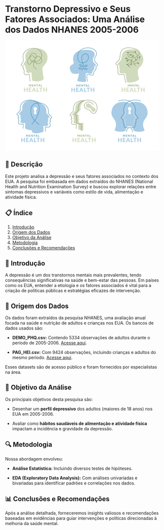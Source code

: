 
# Transtorno Depressivo e Seus Fatores Associados: Uma Análise dos Dados NHANES 2005-2006

<img src = "https://raw.githubusercontent.com/danielesantiago/DepressionAnalysis/7e4e29a99ab1d55590d50784890b716d7b1e6cfd//Arquivos/mental_health.jpg">

## 📌 Descrição
Este projeto analisa a depressão e seus fatores associados no contexto dos EUA. A pesquisa foi embasada em dados extraídos do NHANES (National Health and Nutrition Examination Survey) e buscou explorar relações entre sintomas depressivos e variáveis como estilo de vida, alimentação e atividade física.

## 📋 Índice
1. [Introdução](#introdução)
2. [Origem dos Dados](#origem-dos-dados)
3. [Objetivo da Análise](#objetivo-da-análise)
4. [Metodologia](#metodologia)
5. [Conclusões e Recomendações](#conclusões-e-recomendações)

## 📘 Introdução
A depressão é um dos transtornos mentais mais prevalentes, tendo consequências significativas na saúde e bem-estar das pessoas. Em países como os EUA, entender a etiologia e os fatores associados é vital para a criação de políticas públicas e estratégias eficazes de intervenção.

## 📁 Origem dos Dados

Os dados foram extraídos da pesquisa NHANES, uma avaliação anual focada na saúde e nutrição de adultos e crianças nos EUA. Os bancos de dados usados são:

- **DEMO_PHQ.csv:** Contendo 5334 observações de adultos durante o período de 2005-2006. [Acesse aqui](#).
  
- **PAG_HEI.csv:** Com 9424 observações, incluindo crianças e adultos do mesmo período. [Acesse aqui](#).

Esses datasets são de acesso público e foram fornecidos por especialistas na área.

## 🎯 Objetivo da Análise

Os principais objetivos desta pesquisa são:

- Desenhar um **perfil depressivo** dos adultos (maiores de 18 anos) nos EUA em 2005-2006.
  
- Avaliar como **hábitos saudáveis de alimentação e atividade física** impactam a incidência e gravidade da depressão.

## 🔍 Metodologia

Nossa abordagem envolveu:

- **Análise Estatística:** Incluindo diversos testes de hipóteses.
  
- **EDA (Exploratory Data Analysis):** Com análises univariadas e bivariadas para identificar padrões e correlações nos dados.

## 📊 Conclusões e Recomendações

Após a análise detalhada, forneceremos insights valiosos e recomendações baseadas em evidências para guiar intervenções e políticas direcionadas à melhoria da saúde mental.

